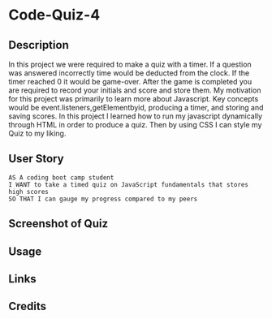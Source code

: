 # Code-Quiz-4

## Description

In this project we were required to make a quiz with a timer. If a question was answered incorrectly time would be deducted from the clock. If the timer reached 0 it would be game-over. After the game is completed you are required to record your initials and score and store them. My motivation for this project was primarily to learn more about Javascript. Key concepts would be event.listeners,getElementbyid, producing a timer, and storing and saving scores. In this project I learned how to run my javascript dynamically through HTML in order to produce a quiz. Then by using CSS I can style my Quiz to my liking.

## User Story

```
AS A coding boot camp student
I WANT to take a timed quiz on JavaScript fundamentals that stores high scores
SO THAT I can gauge my progress compared to my peers
```

## Screenshot of Quiz

## Usage

## Links

## Credits

